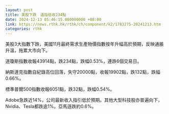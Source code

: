```yaml
---
layout: post
title: 美股下跌　道指低收234點
date: 2024-12-13 05:46:15.000000000 +08:00
link: https://news.rthk.hk/rthk/ch/component/k2/1783275-20241213.htm
categories: rthk
---
```


美股3大指數下跌，美國11月最終需求生產物價指數按年升幅高於預期，反映通脹升溫，拖累大市向下。

道瓊斯指數收報43914點，跌234點，跌幅0.53%，連跌6個交易日。

納斯達克指數自紀錄高位回落，失守20000點，收報19902點，跌132點，跌幅0.66%。

標準普爾500指數收報6051點，跌32點，跌幅0.54%。

Adobe急跌近14%，公司最新收入指引低於預期。其他大型科技股亦普遍向下，Nvidia、Tesla都跌逾1%。亞馬遜跌約0.6%。
